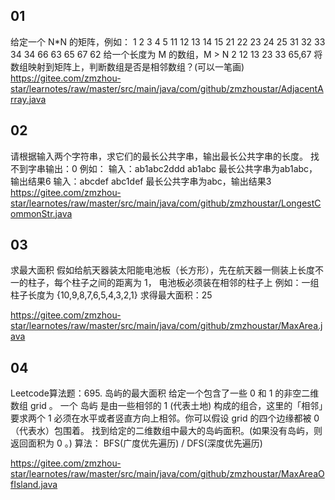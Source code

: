 

## 01
给定一个 N*N 的矩阵，例如：
1  2  3  4  5
11 12 13 14 15
21 22 23 24 25
31 32 33 34 34
66 63 65 67 62
给一个长度为 M 的数组，M > N
2 12 13 23 33 65,67
将数组映射到矩阵上，判断数组是否是相邻数组？(可以一笔画)
https://gitee.com/zmzhou-star/learnotes/raw/master/src/main/java/com/github/zmzhoustar/AdjacentArray.java

## 02
请根据输入两个字符串，求它们的最长公共字串，输出最长公共字串的长度。
找不到字串输出：0
例如：
输入：ab1abc2ddd ab1abc 最长公共字串为ab1abc，输出结果6
输入：abcdef abc1def 最长公共字串为abc，输出结果3
https://gitee.com/zmzhou-star/learnotes/raw/master/src/main/java/com/github/zmzhoustar/LongestCommonStr.java

## 03
求最大面积
假如给航天器装太阳能电池板（长方形），先在航天器一侧装上长度不一的柱子，每个柱子之间的距离为 1，
电池板必须装在相邻的柱子上
例如：一组柱子长度为 {10,9,8,7,6,5,4,3,2,1}
求得最大面积：25

https://gitee.com/zmzhou-star/learnotes/raw/master/src/main/java/com/github/zmzhoustar/MaxArea.java

## 04
Leetcode算法题：695. 岛屿的最大面积
给定一个包含了一些 0 和 1 的非空二维数组 grid 。
一个 岛屿 是由一些相邻的 1 (代表土地) 构成的组合，这里的「相邻」要求两个 1 必须在水平或者竖直方向上相邻。你可以假设 grid 的四个边缘都被 0（代表水）包围着。
找到给定的二维数组中最大的岛屿面积。(如果没有岛屿，则返回面积为 0 。)
算法：
BFS(广度优先遍历) / DFS(深度优先遍历)

https://gitee.com/zmzhou-star/learnotes/raw/master/src/main/java/com/github/zmzhoustar/MaxAreaOfIsland.java